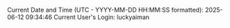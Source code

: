 Current Date and Time (UTC - YYYY-MM-DD HH:MM:SS formatted): 2025-06-12 09:34:46
Current User's Login: luckyaiman
